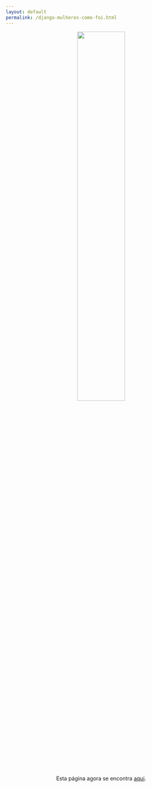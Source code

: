 ```yaml
---
layout: default
permalink: /django-mulheres-como-foi.html
---
```


<div align="center">
  <img width="50%" height="50%" src="https://http.cat/302" />
</div>
<p style="text-align: center;">Esta página agora se encontra <a href="{{site.baseUrl}}/mulhertec/2016/05/15/django-mulheres-como-foi.html">aqui</a>.</p>